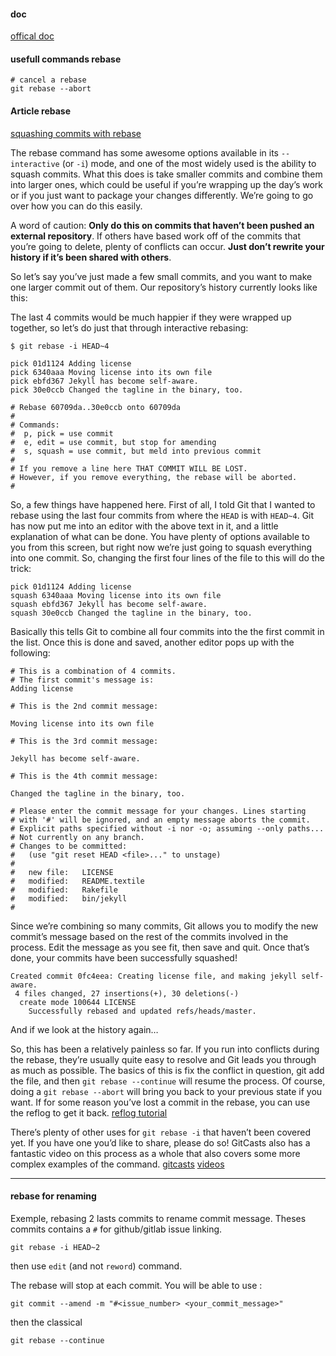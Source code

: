 
#### doc
[offical doc](http://git-scm.com/book/ch3-6.html#The-Perils-of-Rebasing)

#### usefull commands rebase

```
# cancel a rebase
git rebase --abort
```

#### Article rebase
[squashing commits with rebase](http://gitready.com/advanced/2009/02/10/squashing-commits-with-rebase.html)

The rebase command has some awesome options available in its `--interactive` (or `-i`) mode, and one of 
the most widely used is the ability to squash commits. What this does is take smaller commits and 
combine them into larger ones, which could be useful if you’re wrapping up the day’s work or if you 
just want to package your changes differently. We’re going to go over how you can do this easily.

A word of caution: **Only do this on commits that haven’t been pushed an external repository**. If others 
have based work off of the commits that you’re going to delete, plenty of conflicts can occur. 
**Just don’t rewrite your history if it’s been shared with others**.

So let’s say you’ve just made a few small commits, and you want to make one larger commit out of them. 
Our repository’s history currently looks like this:

The last 4 commits would be much happier if they were wrapped up together, so let’s do just that through 
interactive rebasing:

```
$ git rebase -i HEAD~4

pick 01d1124 Adding license
pick 6340aaa Moving license into its own file
pick ebfd367 Jekyll has become self-aware.
pick 30e0ccb Changed the tagline in the binary, too.

# Rebase 60709da..30e0ccb onto 60709da
#
# Commands:
#  p, pick = use commit
#  e, edit = use commit, but stop for amending
#  s, squash = use commit, but meld into previous commit
#
# If you remove a line here THAT COMMIT WILL BE LOST.
# However, if you remove everything, the rebase will be aborted.
#
```

So, a few things have happened here. First of all, I told Git that I wanted to rebase using the 
last four commits from where the `HEAD` is with `HEAD~4`. Git has now put me into an editor with 
the above text in it, and a little explanation of what can be done. You have plenty of options 
available to you from this screen, but right now we’re just going to squash everything into one commit. 
So, changing the first four lines of the file to this will do the trick:

```
pick 01d1124 Adding license
squash 6340aaa Moving license into its own file
squash ebfd367 Jekyll has become self-aware.
squash 30e0ccb Changed the tagline in the binary, too.
```

Basically this tells Git to combine all four commits into the the first commit in the list. 
Once this is done and saved, another editor pops up with the following:

```
# This is a combination of 4 commits.
# The first commit's message is:
Adding license

# This is the 2nd commit message:

Moving license into its own file

# This is the 3rd commit message:

Jekyll has become self-aware.

# This is the 4th commit message:

Changed the tagline in the binary, too.

# Please enter the commit message for your changes. Lines starting
# with '#' will be ignored, and an empty message aborts the commit.
# Explicit paths specified without -i nor -o; assuming --only paths...
# Not currently on any branch.
# Changes to be committed:
#   (use "git reset HEAD <file>..." to unstage)
#
#	new file:   LICENSE
#	modified:   README.textile
#	modified:   Rakefile
#	modified:   bin/jekyll
#
```

Since we’re combining so many commits, Git allows you to modify the new commit’s message 
based on the rest of the commits involved in the process. Edit the message as you see fit, 
then save and quit. Once that’s done, your commits have been successfully squashed!

```
Created commit 0fc4eea: Creating license file, and making jekyll self-aware.
 4 files changed, 27 insertions(+), 30 deletions(-)
  create mode 100644 LICENSE
	Successfully rebased and updated refs/heads/master.
```

And if we look at the history again…

So, this has been a relatively painless so far. If you run into conflicts during the rebase, 
they’re usually quite easy to resolve and Git leads you through as much as possible. 
The basics of this is fix the conflict in question, git add the file, and then `git rebase --continue` 
will resume the process. Of course, doing a `git rebase --abort` will bring you back to your previous state 
if you want. If for some reason you’ve lost a commit in the rebase, you can use the reflog to get it back.
[reflog tutorial](http://gitready.com/intermediate/2009/02/09/reflog-your-safety-net.html)

There’s plenty of other uses for `git rebase -i` that haven’t been covered yet. 
If you have one you’d like to share, please do so! GitCasts also has a fantastic video on this process 
as a whole that also covers some more complex examples of the command.
[gitcasts](http://gitcasts.com/)
[videos](http://gitcasts.com/posts/rebasing)

---

#### rebase for renaming

Exemple, rebasing 2 lasts commits to rename commit message. Theses commits contains a `#` for github/gitlab issue linking.

`git rebase -i HEAD~2`

then use `edit` (and not `reword`) command.

The rebase will stop at each commit. You will be able to use :

`git commit --amend -m "#<issue_number> <your_commit_message>"`

then the classical

`git rebase --continue`
